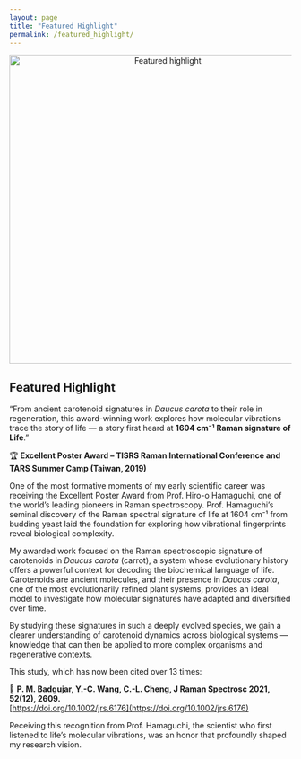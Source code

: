 ```yaml
---
layout: page
title: "Featured Highlight"
permalink: /featured_highlight/
---
```


<p align="center">
  <img src="/pooja/images/feature.jpeg" alt="Featured highlight" width="550">
</p>  

## Featured Highlight

“From ancient carotenoid signatures in *Daucus carota* to their role in regeneration, this award-winning work explores how molecular vibrations trace the story of life — a story first heard at **1604 cm⁻¹ Raman signature of Life**.”

🏆 **Excellent Poster Award – TISRS Raman International Conference and TARS Summer Camp (Taiwan, 2019)**  

One of the most formative moments of my early scientific career was receiving the Excellent Poster Award from Prof. Hiro-o Hamaguchi, one of the world’s leading pioneers in Raman spectroscopy. Prof. Hamaguchi’s seminal discovery of the Raman spectral signature of life at 1604 cm⁻¹ from budding yeast laid the foundation for exploring how vibrational fingerprints reveal biological complexity.  

My awarded work focused on the Raman spectroscopic signature of carotenoids in *Daucus carota* (carrot), a system whose evolutionary history offers a powerful context for decoding the biochemical language of life. Carotenoids are ancient molecules, and their presence in *Daucus carota*, one of the most evolutionarily refined plant systems, provides an ideal model to investigate how molecular signatures have adapted and diversified over time.  

By studying these signatures in such a deeply evolved species, we gain a clearer understanding of carotenoid dynamics across biological systems — knowledge that can then be applied to more complex organisms and regenerative contexts.  

This study, which has now been cited over 13 times:  

📄 **P. M. Badgujar, Y.-C. Wang, C.-L. Cheng, J Raman Spectrosc 2021, 52(12), 2609.**  
[https://doi.org/10.1002/jrs.6176](https://doi.org/10.1002/jrs.6176)  

Receiving this recognition from Prof. Hamaguchi, the scientist who first listened to life’s molecular vibrations, was an honor that profoundly shaped my research vision.
